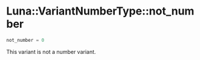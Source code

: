 # Luna::VariantNumberType::not_number

```c++
not_number = 0
```

This variant is not a number variant. 


